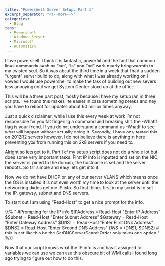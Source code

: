 ```yaml
---
title: "Powershell Server Setup: Part I"
excerpt_separator: "<!--more-->"
categories:
  - Blog
tags:
  - Powershell
  - Windows Server
  - Microsoft
  - Automation
---
```


I love powershell. I think it is fantastic, powerful and the fact that common linux commands such as “cat”, “ls” and “cd” work nearly bring warmth to my twisted soul. So it was about the third time in a week that I had a sudden “urgent” server build to do, along with what I was already working on I vowed I would use powershell to make the task of building out new severs less annoying until we get System Center stood up at the office.

This will be a three part post, mostly because I have my setup ran in three scripts. I’ve found this makes life easier in case something breaks and hey you have to reboot for updates about 60 million times anyway.

Just a quick disclaimer, while I use this every week at work I’m not responsible for you fat fingering a command and breaking shit. the -WhatIf flag is your friend. If you do not understand a command us -WhatIf to see what will happen without actually doing it. Secondly, I have only tested this on 2012R2 servers however, I do not believe there is anything in here preventing you from running this on 2k8 servers if you need to.

<!--more-->

Alright so lets get to it. Part I of my setup script does not do a whole lot but does some very important tasks. First IP info is inputted and set on the NIC, the server is joined to the domain, the hostname is set and the server reboots. So far simple and easy lets get into it.

Now we do not have DHCP on any of our server VLANS which means once the OS is installed it is not even worth my time to look at the server until the networking dudes get me IP info. So first things first in my script is to set the IP, gateway, subnet and DNS servers.

To start out I am using “Read-Host” to get a nice prompt for the info.

{{% "
#Prompting for the IP info
$IPAddress = Read-Host "Enter IP Address"
$Subnet = Read-Host "Enter Subnet Address"
$Gateway = Read-Host "Enter Gateway Address"
$DNS1 = Read-Host "Enter First DNS Address"
$DNS2 = Read-Host "Enter Second DNS Address"
$DNS = ($DNS1, $DNS2) # this is set like this bc the SetDNSServerSearchOrder only takes one option "
%}}

Now that our script knows what the IP info is and has it assigned to variables we can use we can use this obscure bit of WMI calls I found long ago trying to figure out how to do this.